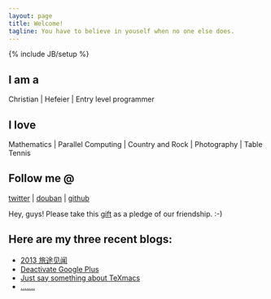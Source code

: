 ```yaml
---
layout: page
title: Welcome!
tagline: You have to believe in youself when no one else does.
---
```

{% include JB/setup %}

## I am a
Christian | Hefeier | Entry level programmer

## I love
Mathematics | Parallel Computing | Country and Rock | Photography | Table Tennis

## Follow me @
[twitter](https://twitter.com/ailurus1991) | [douban](http://www.douban.com/people/ailurus1991/) | [github](https://github.com/pandachow)

Hey, guys! Please take this [gift](/assets/files/misc/gift.gif) as a pledge of our friendship. :-)

## Here are my three recent blogs:
* [2013 旅途见闻](http://xiaoxiongmao.me/life/2013/05/10/flight-chicago-shanghai-recording/)
* [Deactivate Google Plus](http://xiaoxiongmao.me/life/2013/05/05/deactivate-google-plus/)
* [Just say something about TeXmacs](http://xiaoxiongmao.me/technology/2013/04/27/just-say-something-about-texmacs/)
* [.......](http://xiaoxiongmao.me/archive.html)